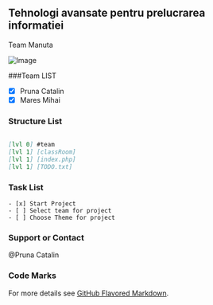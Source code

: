 ## Tehnologi avansate pentru prelucrarea informatiei
Team Manuta 

![Image](https://scontent-frt3-1.xx.fbcdn.net/v/t1.0-9/22228167_169763890245291_5178230128166281096_n.jpg?oh=0ad413c7d75eca18618dbbbc456f6468&oe=5A82C655)

###Team LIST
- [X] Pruna Catalin
- [X] Mares Mihai

### Structure List

```markdown

[lvl 0] #team 
[lvl 1] [classRoom]
[lvl 1] [index.php]
[lvl 1] [TODO.txt]


```
### Task List

```
- [x] Start Project
- [ ] Select team for project
- [ ] Choose Theme for project
```

### Support or Contact

@Pruna Catalin

### Code Marks
For more details see [GitHub Flavored Markdown](https://guides.github.com/features/mastering-markdown/).
